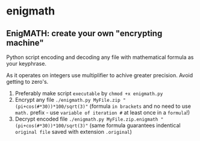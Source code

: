 # enigmath
## EnigMATH: create your own "encrypting machine"

Python script encoding and decoding any file with mathematical formula as your keyphrase.

As it operates on integers use multiplifier to achive greater precision. Avoid getting to zero's.

1. Preferably make script `executable` by `chmod +x enigmath.py`
2. Encrypt any file `./enigmath.py MyFile.zip "(pi+cos(#*30))*100/sqrt(3)"` (formula `in brackets` and no need to use `math.` prefix - use `variable of iteration #` at least once in a `formula`!)
3. Decrypt encoded file `./enigmath.py MyFile.zip.enigmath "(pi+cos(#*30))*100/sqrt(3)"` (same formula guarantees indentical `original file` saved with extension `.original`)

